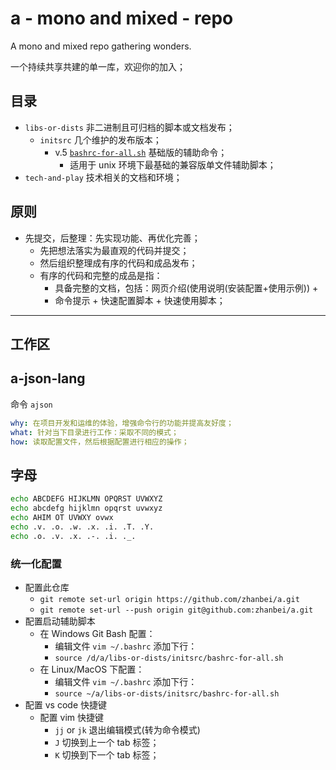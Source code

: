 # a - mono and mixed - repo

<!-- > by Fisher on 2022-10-28 21:09:51 -->

A mono and mixed repo gathering wonders.

一个持续共享共建的单一库，欢迎你的加入；

## 目录 <!-- what -->

- `libs-or-dists` 非二进制且可归档的脚本或文档发布；
	- `initsrc` 几个维护的发布版本；
		- v.5 [`bashrc-for-all.sh`](./libs-or-dists/initsrc/bashrc-for-all.sh) 基础版的辅助命令；
			- 适用于 unix 环境下最基础的兼容版单文件辅助脚本；
- `tech-and-play` 技术相关的文档和环境；

## 原则 <!-- how -->

- 先提交，后整理：先实现功能、再优化完善；
	- 先把想法落实为最直观的代码并提交；
	- 然后组织整理成有序的代码和成品发布；
	- 有序的代码和完整的成品是指：
		- 具备完整的文档，包括：网页介绍(使用说明(安装配置+使用示例)) +
		- 命令提示 + 快速配置脚本 + 快速使用脚本；

---

## 工作区

## a-json-lang

命令 `ajson`

```yaml
why: 在项目开发和运维的体验，增强命令行的功能并提高友好度；
what: 针对当下目录进行工作：采取不同的模式；
how: 读取配置文件，然后根据配置进行相应的操作；
```


## 字母

```bash
echo ABCDEFG HIJKLMN OPQRST UVWXYZ
echo abcdefg hijklmn opqrst uvwxyz
echo AHIM OT UVWXY ovwx
echo .v. .o. .w. .x. .i. .T. .Y.
echo .o. .v. .x. .-. .i. ._.
```

### 统一化配置

- 配置此仓库
	- `git remote set-url origin https://github.com/zhanbei/a.git`
	- `git remote set-url --push origin git@github.com:zhanbei/a.git`
- 配置启动辅助脚本
	- 在 Windows Git Bash 配置：
		- 编辑文件 `vim ~/.bashrc` 添加下行：
		- `source /d/a/libs-or-dists/initsrc/bashrc-for-all.sh`
	- 在 Linux/MacOS 下配置：
		- 编辑文件 `vim ~/.bashrc` 添加下行：
		- `source ~/a/libs-or-dists/initsrc/bashrc-for-all.sh`
- 配置 vs code 快捷键
	- 配置 vim 快捷键
		- `jj` or `jk` 退出编辑模式(转为命令模式)
		- `J` 切换到上一个 tab 标签；
		- `K` 切换到下一个 tab 标签；


